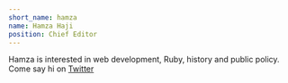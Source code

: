 ```yaml
---
short_name: hamza
name: Hamza Haji
position: Chief Editor
---
```

<div ><p> Hamza is interested in web development, Ruby, history and public policy. Come say hi on
<a id="profile-link"  target="_blank" href="https://twitter.com/hamzambo">Twitter</a>
</p></div>
